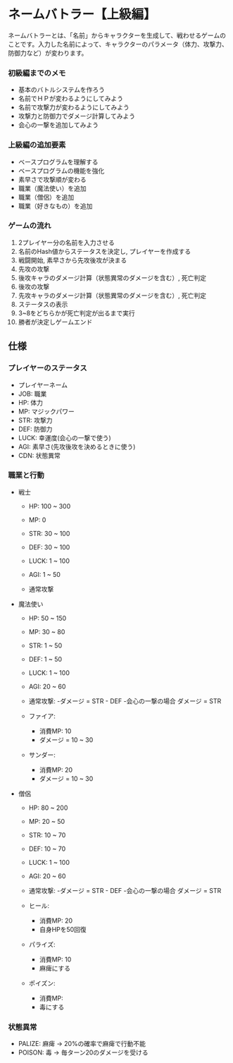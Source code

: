 # ネームバトラー【上級編】

ネームバトラーとは、「名前」からキャラクターを生成して、戦わせるゲームのことです。入力した名前によって、キャラクターのパラメータ（体力、攻撃力、防御力など）が変わります。


### 初級編までのメモ

- 基本のバトルシステムを作ろう
- 名前でＨＰが変わるようにしてみよう
- 名前で攻撃力が変わるようにしてみよう
- 攻撃力と防御力でダメージ計算してみよう
- 会心の一撃を追加してみよう


### 上級編の追加要素

- ベースプログラムを理解する
- ベースプログラムの機能を強化
- 素早さで攻撃順が変わる
- 職業（魔法使い）を追加
- 職業（僧侶）を追加
- 職業（好きなもの）を追加


### ゲームの流れ

1. 2プレイヤー分の名前を入力させる
2. 名前のHash値からステータスを決定し, プレイヤーを作成する
3. 戦闘開始, 素早さから先攻後攻が決まる
4. 先攻の攻撃
5. 後攻キャラのダメージ計算（状態異常のダメージを含む）, 死亡判定
6. 後攻の攻撃
7. 先攻キャラのダメージ計算（状態異常のダメージを含む）, 死亡判定
8. ステータスの表示
9. 3~8をどちらかが死亡判定が出るまで実行
10. 勝者が決定しゲームエンド


## 仕様

### プレイヤーのステータス

- プレイヤーネーム
- JOB: 職業
- HP: 体力
- MP: マジックパワー
- STR: 攻撃力
- DEF: 防御力
- LUCK: 幸運度(会心の一撃で使う)
- AGI: 素早さ(先攻後攻を決めるときに使う)
- CDN: 状態異常

### 職業と行動

- 戦士
    - HP: 100 ~ 300
    - MP: 0
    - STR: 30 ~ 100
    - DEF: 30 ~ 100
    - LUCK: 1 ~ 100
    - AGI: 1 ~ 50

    - 通常攻撃

- 魔法使い
    - HP: 50 ~ 150
    - MP: 30 ~ 80
    - STR: 1 ~ 50
    - DEF: 1 ~ 50
    - LUCK: 1 ~ 100
    - AGI: 20 ~ 60

    - 通常攻撃: 
        -ダメージ = STR - DEF
        -会心の一撃の場合 ダメージ = STR
    - ファイア:
        - 消費MP: 10
        - ダメージ = 10 ~ 30
    - サンダー:
        - 消費MP: 20
        - ダメージ = 10 ~ 30

- 僧侶
    - HP: 80 ~ 200
    - MP: 20 ~ 50
    - STR: 10 ~ 70
    - DEF: 10 ~ 70
    - LUCK: 1 ~ 100
    - AGI: 20 ~ 60

    - 通常攻撃: 
        -ダメージ = STR - DEF
        -会心の一撃の場合 ダメージ = STR
    - ヒール:
        - 消費MP: 20
        - 自身HPを50回復
    - パライズ:
        - 消費MP: 10
        - 麻痺にする
    - ポイズン:
        - 消費MP:
        - 毒にする


### 状態異常

- PALIZE: 麻痺 -> 20%の確率で麻痺で行動不能
- POISON: 毒 -> 毎ターン20のダメージを受ける
